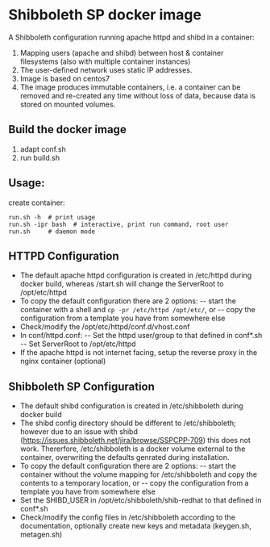 # Shibboleth SP docker image  

A Shibboleth configuration running apache httpd and shibd in a container:

1. Mapping users (apache and shibd) between host & container filesystems (also with multiple container instances)
2. The user-defined network uses static IP addresses.
3. Image is based on centos7
4. The image produces immutable containers, i.e. a container can be removed and re-created
any time without loss of data, because data is stored on mounted volumes.

## Build the docker image

1. adapt conf.sh
2. run build.sh 


## Usage:
create container:
 
    run.sh -h  # print usage
    run.sh -ipr bash  # interactive, print run command, root user 
    run.sh     # daemon mode
    
## HTTPD Configuration 

- The default apache httpd configuration is created in /etc/httpd during docker build, whereas /start.sh will
  change the ServerRoot to /opt/etc/httpd
- To copy the default configuration there are 2 options:
  -- start the container with a shell and `cp -pr /etc/httpd /opt/etc/`, or
  -- copy the configuration from a template you have from somewhere else 
- Check/modify the /opt/etc/httpd/conf.d/vhost.conf
- In conf/httpd.conf:
  -- Set the httpd user/group to that defined in conf*.sh
  -- Set ServerRoot to /opt/etc/httpd
- If the apache httpd is not internet facing, setup the reverse proxy in the nginx container (optional)


## Shibboleth SP Configuration
- The default shibd configuration is created in /etc/shibboleth during docker build
- The shibd config directory should be different to /etc/shibboleth; however due to an issue with shibd
  (https://issues.shibboleth.net/jira/browse/SSPCPP-709) this does not work. Thererfore, /etc/shibboleth is
  a docker volume external to the container, overwriting the defaults genrated during installation. 
- To copy the default configuration there are 2 options:
  -- start the container without the volume mapping for /etc/shibboleth and copy the contents to a temporary location, or
  -- copy the configuration from a template you have from somewhere else 
- Set the SHIBD_USER in /opt/etc/shibboleth/shib-redhat to that defined in conf*.sh 
- Check/modify the config files in /etc/shibboleth according to the documentation, optionally
  create new keys and metadata (keygen.sh, metagen.sh)

